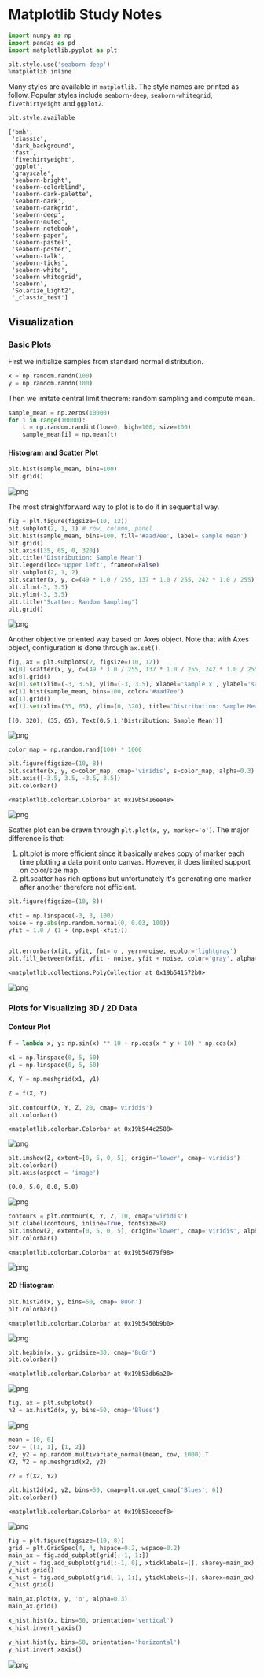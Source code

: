 
# Matplotlib Study Notes


```python
import numpy as np
import pandas as pd
import matplotlib.pyplot as plt

plt.style.use('seaborn-deep')
%matplotlib inline
```

Many styles are available in `matplotlib`. The style names are printed as follow. Popular styles include `seaborn-deep`, `seaborn-whitegrid`, `fivethirtyeight` and `ggplot2`.


```python
plt.style.available
```




    ['bmh',
     'classic',
     'dark_background',
     'fast',
     'fivethirtyeight',
     'ggplot',
     'grayscale',
     'seaborn-bright',
     'seaborn-colorblind',
     'seaborn-dark-palette',
     'seaborn-dark',
     'seaborn-darkgrid',
     'seaborn-deep',
     'seaborn-muted',
     'seaborn-notebook',
     'seaborn-paper',
     'seaborn-pastel',
     'seaborn-poster',
     'seaborn-talk',
     'seaborn-ticks',
     'seaborn-white',
     'seaborn-whitegrid',
     'seaborn',
     'Solarize_Light2',
     '_classic_test']



## Visualization

### Basic Plots

First we initialize samples from standard normal distribution.


```python
x = np.random.randn(100)
y = np.random.randn(100)
```

Then we imitate central limit theorem: random sampling and compute mean.


```python
sample_mean = np.zeros(10000)
for i in range(10000):
    t = np.random.randint(low=0, high=100, size=100)
    sample_mean[i] = np.mean(t)
```

#### Histogram and Scatter Plot


```python
plt.hist(sample_mean, bins=100)
plt.grid()
```


![png](output_10_0.png)


The most straightforward way to plot is to do it in sequential way.


```python
fig = plt.figure(figsize=(10, 12))
plt.subplot(2, 1, 1) # row, column, panel
plt.hist(sample_mean, bins=100, fill='#aad7ee', label='sample mean')
plt.grid()
plt.axis([35, 65, 0, 320])
plt.title("Distribution: Sample Mean")
plt.legend(loc='upper left', frameon=False)
plt.subplot(2, 1, 2)
plt.scatter(x, y, c=(49 * 1.0 / 255, 137 * 1.0 / 255, 242 * 1.0 / 255))
plt.xlim(-3, 3.5)
plt.ylim(-3, 3.5)
plt.title("Scatter: Random Sampling")
plt.grid()
```


![png](output_12_0.png)


Another objective oriented way based on Axes object. Note that with Axes object, configuration is done through `ax.set()`.


```python
fig, ax = plt.subplots(2, figsize=(10, 12))
ax[0].scatter(x, y, c=(49 * 1.0 / 255, 137 * 1.0 / 255, 242 * 1.0 / 255))
ax[0].grid()
ax[0].set(xlim=(-3, 3.5), ylim=(-3, 3.5), xlabel='sample x', ylabel='sample y', title='Scatter: Random Sampling')
ax[1].hist(sample_mean, bins=100, color='#aad7ee')
ax[1].grid()
ax[1].set(xlim=(35, 65), ylim=(0, 320), title='Distribution: Sample Mean')
```




    [(0, 320), (35, 65), Text(0.5,1,'Distribution: Sample Mean')]




![png](output_14_1.png)



```python
color_map = np.random.rand(100) * 1000

plt.figure(figsize=(10, 8))
plt.scatter(x, y, c=color_map, cmap='viridis', s=color_map, alpha=0.3)
plt.axis([-3.5, 3.5, -3.5, 3.5])
plt.colorbar()
```




    <matplotlib.colorbar.Colorbar at 0x19b5416ee48>




![png](output_15_1.png)


Scatter plot can be drawn through `plt.plot(x, y, marker='o')`. The major difference is that:
1. plt.plot is more efficient since it basically makes copy of marker each time plotting a data point onto canvas. However, it does limited support on color/size map.
2. plt.scatter has rich options but unfortunately it's generating one marker after another therefore not efficient.


```python
plt.figure(figsize=(10, 8))

xfit = np.linspace(-3, 3, 100)
noise = np.abs(np.random.normal(0, 0.03, 100))
yfit = 1.0 / (1 + (np.exp(-xfit)))


plt.errorbar(xfit, yfit, fmt='o', yerr=noise, ecolor='lightgray')
plt.fill_between(xfit, yfit - noise, yfit + noise, color='gray', alpha=0.3)
```




    <matplotlib.collections.PolyCollection at 0x19b541572b0>




![png](output_17_1.png)


### Plots for Visualizing 3D / 2D Data

#### Contour Plot


```python
f = lambda x, y: np.sin(x) ** 10 + np.cos(x * y + 10) * np.cos(x)
```


```python
x1 = np.linspace(0, 5, 50)
y1 = np.linspace(0, 5, 50)

X, Y = np.meshgrid(x1, y1)

Z = f(X, Y)
```


```python
plt.contourf(X, Y, Z, 20, cmap='viridis')
plt.colorbar()
```




    <matplotlib.colorbar.Colorbar at 0x19b544c2588>




![png](output_21_1.png)



```python
plt.imshow(Z, extent=[0, 5, 0, 5], origin='lower', cmap='viridis')
plt.colorbar()
plt.axis(aspect = 'image')
```




    (0.0, 5.0, 0.0, 5.0)




![png](output_22_1.png)



```python
contours = plt.contour(X, Y, Z, 10, cmap='viridis')
plt.clabel(contours, inline=True, fontsize=8)
plt.imshow(Z, extent=[0, 5, 0, 5], origin='lower', cmap='viridis', alpha=0.5)
plt.colorbar()
```




    <matplotlib.colorbar.Colorbar at 0x19b54679f98>




![png](output_23_1.png)


#### 2D Histogram


```python
plt.hist2d(x, y, bins=50, cmap='BuGn')
plt.colorbar()
```




    <matplotlib.colorbar.Colorbar at 0x19b5450b9b0>




![png](output_25_1.png)



```python
plt.hexbin(x, y, gridsize=30, cmap='BuGn')
plt.colorbar()
```




    <matplotlib.colorbar.Colorbar at 0x19b53db6a20>




![png](output_26_1.png)



```python
fig, ax = plt.subplots()
h2 = ax.hist2d(x, y, bins=50, cmap='Blues')
```


![png](output_27_0.png)



```python
mean = [0, 0]
cov = [[1, 1], [1, 2]]
x2, y2 = np.random.multivariate_normal(mean, cov, 1000).T
X2, Y2 = np.meshgrid(x2, y2)

Z2 = f(X2, Y2)
```


```python
plt.hist2d(x2, y2, bins=50, cmap=plt.cm.get_cmap('Blues', 6))
plt.colorbar()
```




    <matplotlib.colorbar.Colorbar at 0x19b53ceecf8>




![png](output_29_1.png)



```python
fig = plt.figure(figsize=(10, 8))
grid = plt.GridSpec(4, 4, hspace=0.2, wspace=0.2)
main_ax = fig.add_subplot(grid[:-1, 1:])
y_hist = fig.add_subplot(grid[:-1, 0], xticklabels=[], sharey=main_ax)
y_hist.grid()
x_hist = fig.add_subplot(grid[-1, 1:], yticklabels=[], sharex=main_ax)
x_hist.grid()

main_ax.plot(x, y, 'o', alpha=0.3)
main_ax.grid()

x_hist.hist(x, bins=50, orientation='vertical')
x_hist.invert_yaxis()

y_hist.hist(y, bins=50, orientation='horizontal')
y_hist.invert_xaxis()
```


![png](output_30_0.png)

